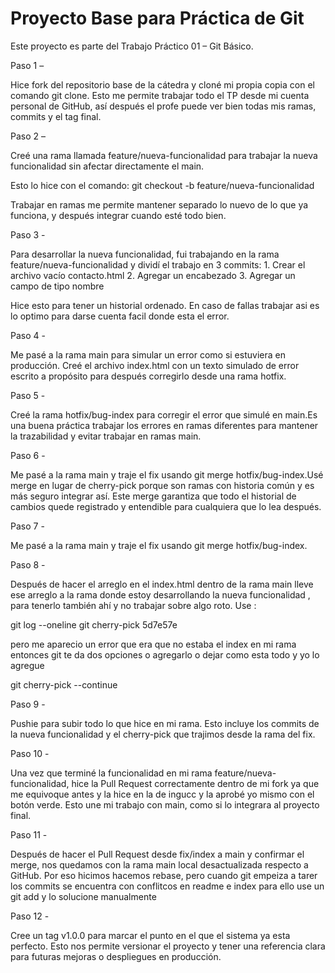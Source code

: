 # Proyecto Base para Práctica de Git

Este proyecto es parte del Trabajo Práctico 01 – Git Básico.

Paso 1 –

 Hice fork del repositorio base de la cátedra y cloné mi propia copia con el comando git clone. Esto me permite trabajar todo el TP desde mi cuenta personal de GitHub, así después el profe puede ver bien todas mis ramas, commits y el tag final.

Paso 2 –

Creé una rama llamada feature/nueva-funcionalidad para trabajar la nueva funcionalidad sin afectar directamente el main.

Esto lo hice con el comando: 
git checkout -b feature/nueva-funcionalidad

Trabajar en ramas me permite mantener separado lo nuevo de lo que ya funciona, y después integrar cuando esté todo bien.

Paso 3 -

 Para desarrollar la nueva funcionalidad, fui trabajando en la rama feature/nueva-funcionalidad y dividí el trabajo en 3 commits:
	1.	Crear el archivo vacío contacto.html
	2.	Agregar un encabezado 
	3.	Agregar un campo de tipo nombre

Hice esto para tener un historial ordenado. En caso de fallas trabajar asi es lo optimo para darse cuenta facil donde esta el error.

Paso 4  - 

Me pasé a la rama main para simular un error como si estuviera en producción.
Creé el archivo index.html con un texto simulado de error escrito a propósito para después corregirlo desde una rama hotfix.

Paso 5 - 

Creé la rama hotfix/bug-index para corregir el error que simulé en main.Es una buena práctica trabajar los errores en ramas diferentes para mantener la trazabilidad y evitar trabajar en ramas main. 

Paso 6 - 

Me pasé a la rama main y traje el fix usando git merge hotfix/bug-index.Usé merge en lugar de cherry-pick porque son ramas con historia común y es más seguro integrar así.
Este merge garantiza que todo el historial de cambios quede registrado y entendible para cualquiera que lo lea después.

Paso 7 - 

Me pasé a la rama main y traje el fix usando git merge hotfix/bug-index.

Paso 8 - 

Después de hacer el arreglo en el index.html dentro de la rama main lleve ese arreglo a la rama donde estoy desarrollando la nueva funcionalidad , para tenerlo también ahí y no trabajar sobre algo roto. Use :

git log --oneline
git cherry-pick 5d7e57e

pero me aparecio un error que era que no estaba el index en mi rama entonces git te da dos opciones o agregarlo o dejar como esta todo y yo lo agregue 

git cherry-pick --continue

Paso 9 - 

Pushie para subir todo lo que hice en mi rama.  Esto incluye los commits de la nueva funcionalidad y el cherry-pick que trajimos desde la rama del fix.

Paso 10 - 

Una vez que terminé la funcionalidad en mi rama feature/nueva-funcionalidad, hice la Pull Request correctamente dentro de mi fork ya que me equivoque antes y la hice en la de ingucc y la aprobé yo mismo con el botón verde. Esto une mi trabajo con main, como si lo integrara al proyecto final.

Paso 11 - 

Después de hacer el Pull Request desde fix/index a main y confirmar el merge, nos quedamos con la rama main local desactualizada respecto a GitHub. Por eso hicimos hacemos rebase, pero cuando git empeiza a tarer los commits se encuentra con conflitcos en readme e index para ello use un git add y lo solucione manualmente 

Paso 12 - 

 Cree un tag v1.0.0 para marcar el punto en el que el sistema ya esta perfecto.
Esto nos permite versionar el proyecto y tener una referencia clara para futuras mejoras o despliegues en producción.